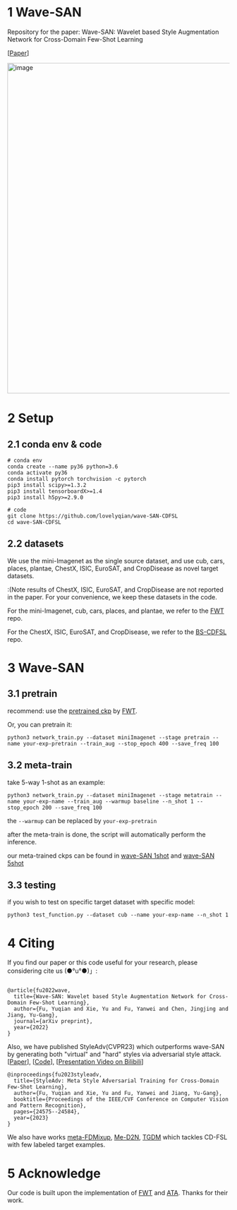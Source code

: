 # 1 Wave-SAN
Repository for the paper: Wave-SAN: Wavelet based Style Augmentation Network for Cross-Domain Few-Shot Learning


[[Paper](https://arxiv.org/abs/2203.07656)]

<img width="749" alt="image" src="https://github.com/lovelyqian/wave-SAN-CDFSL/assets/49612387/64d6af8b-885c-4deb-a619-e43377df8351">


# 2 Setup 
## 2.1 conda env & code
```
# conda env
conda create --name py36 python=3.6
conda activate py36
conda install pytorch torchvision -c pytorch
pip3 install scipy>=1.3.2
pip3 install tensorboardX>=1.4
pip3 install h5py>=2.9.0

# code
git clone https://github.com/lovelyqian/wave-SAN-CDFSL
cd wave-SAN-CDFSL
```

## 2.2 datasets
We use the mini-Imagenet as the single source dataset, and use cub, cars, places, plantae, ChestX, ISIC, EuroSAT, and CropDisease as novel target datasets. 

:(Note results of ChestX, ISIC, EuroSAT, and CropDisease are not reported in the paper. For your convenience, we keep these datasets in the code. 

For the mini-Imagenet, cub, cars, places, and plantae, we refer to the [FWT](https://github.com/hytseng0509/CrossDomainFewShot) repo.

For the ChestX, ISIC, EuroSAT, and CropDisease, we refer to the [BS-CDFSL](https://github.com/IBM/cdfsl-benchmark) repo.


# 3 Wave-SAN
## 3.1 pretrain 
recommend: use the [pretrained ckp](https://github.com/lovelyqian/wave-SAN-CDFSL/tree/main/output/checkpoints/baseline) by [FWT](https://github.com/hytseng0509/CrossDomainFewShot). 

Or, you can pretrain it: 
```
python3 network_train.py --dataset miniImagenet --stage pretrain --name your-exp-pretrain --train_aug --stop_epoch 400 --save_freq 100
```


## 3.2 meta-train
take 5-way 1-shot as an example: 

```
python3 network_train.py --dataset miniImagenet --stage metatrain --name your-exp-name --train_aug --warmup baseline --n_shot 1 --stop_epoch 200 --save_freq 100
```

the `--warmup` can be replaced by `your-exp-pretrain`

after the meta-train is done, the script will automatically perform the inference.  

our meta-trained ckps can be found in [wave-SAN 1shot](https://github.com/lovelyqian/wave-SAN-CDFSL/tree/main/output/checkpoints/GNN-waveSAN-1shot) and [wave-SAN 5shot](https://github.com/lovelyqian/wave-SAN-CDFSL/tree/main/output/checkpoints/GNN-waveSAN-5shot)

## 3.3 testing
if you wish to test on specific target dataset with specific model:

```
python3 test_function.py --dataset cub --name your-exp-name --n_shot 1
```

# 4 Citing
If you find our paper or this code useful for your research, please considering cite us (●°u°●)」:
```

@article{fu2022wave,
  title={Wave-SAN: Wavelet based Style Augmentation Network for Cross-Domain Few-Shot Learning},
  author={Fu, Yuqian and Xie, Yu and Fu, Yanwei and Chen, Jingjing and Jiang, Yu-Gang},
  journal={arXiv preprint},
  year={2022}
}
```

Also, we have published StyleAdv(CVPR23) which outperforms wave-SAN by generating both "virtual" and "hard" styles via adversarial style attack. [[Paper](https://arxiv.org/pdf/2302.09309)], [[Code](https://github.com/lovelyqian/StyleAdv-CDFSL)], [[Presentation Video on Bilibili](https://www.bilibili.com/video/BV1th4y1s78H/?spm_id_from=333.999.0.0&vd_source=668a0bb77d7d7b855bde68ecea1232e7)]

```
@inproceedings{fu2023styleadv,
  title={StyleAdv: Meta Style Adversarial Training for Cross-Domain Few-Shot Learning},
  author={Fu, Yuqian and Xie, Yu and Fu, Yanwei and Jiang, Yu-Gang},
  booktitle={Proceedings of the IEEE/CVF Conference on Computer Vision and Pattern Recognition},
  pages={24575--24584},
  year={2023}
}
```

We also have works [meta-FDMixup](https://github.com/lovelyqian/Meta-FDMixup),  [Me-D2N](https://github.com/lovelyqian/ME-D2N_for_CDFSL), [TGDM](https://arxiv.org/abs/2210.05392) which tackles CD-FSL with few labeled target examples. 


# 5 Acknowledge
Our code is built upon the implementation of [FWT](https://github.com/hytseng0509/CrossDomainFewShot) and [ATA](https://github.com/Haoqing-Wang/CDFSL-ATA). Thanks for their work.
